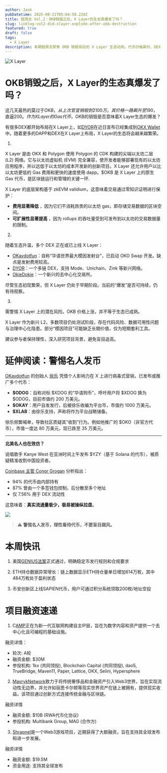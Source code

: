 ```yaml
---
author: Jask
pubDatetime: 2025-08-21T05:04:58.220Z
title: 链周志 Vol.2｜OKB销毁之后，X Layer的生态真爆发了吗？
slug: linklog-vol2-did-xlayer-explode-after-okb-destruction
featured: true
draft: false
tags:
  - X Layer
description: 本期链周志聚焦 OKB 销毁背后的 X Layer 生态动向。代币价格飙升、DEX 集中上线、模因币热潮涌现——这是一场真实的生态爆发，还是一轮短期炒作？我们梳理技术架构、项目布局与潜在风险，还原 X Layer 的真实图景。
---
```

![X Layer](https://web3.okx.com/cdn/assets/imgs/255/D3F619B884604DE0.png?x-oss-process=image/format,webp/ignore-error,1)

# OKB销毁之后，X Layer的生态真爆发了吗？
这几天最热的莫过于$OKB，从上次官宣销毁到2100万，其价格一路飙升至$190，直逼$200。作为X Layer的Gas代币，$OKB的销毁是否意味着X Layer生态的爆发？

有很多DEX都开始布局在X Layer上，如[DYOR](https://x.com/DYORSWAPDEX)在近日宣布已经集成到[OKX Wallet](https://x.com/wallet)中。随着更多的DAPP和DEX在X Layer上布局，X Layer的生态将会越来越繁荣。

1.
X Layer 是由 OKX 和 Polygon 使用 Polygon 的 CDK 构建的尖端以太坊二层 (L2) 网络。它与以太坊虚拟机 (EVM) 完全兼容，使开发者能够部署现有的以太坊应用程序，并以远低于以太坊的成本开发新的创新项目。X Layer 还允许用户以比以太坊更低的 Gas 费用和更快的速度使用 dapp。$OKB 是 X Layer 上的原生 Gas 代币，是区块链运行和管理的关键一环. 

X Layer 的底层架构基于 zkEVM validium，这意味着交易通过零知识证明进行保护：
- **费用显著降低** ，因为它们不消耗昂贵的以太坊 gas，即存储交易数据的区块空间。
- **可扩展性显著提高** ，因为 rollups 的吞吐量受到可发布到以太坊的交易数据量的限制。

2.
随着生态升温，多个 DEX 正在或已上线 X Layer：
- [OKaydotfun](https://okay.fun)：自称“华语世界最大模因发射台”，已启动 OKO Swap 开发。缺点是发射费用较高。
- [DYOR](https://x.com/DYORSWAPDEX)：一个多链 DEX，支持 Mode、Unichain、Zink 等新兴网络。
- [OkieDokie](https://OkieDokie.fun)：一个新兴的去中心化交易所。

尽管生态初现繁荣，但 X Layer 仍处于早期阶段。当前的“爆发”是否可持续，仍有待观察。

3.
需警惕 X Layer 上的潜在风险。OKB 价格上涨，并不等于生态已成熟。

X Layer 作为新兴 L2，多数项目仍处测试阶段，存在代码风险、数据可用性问题与治理中心化隐患。部分“模因项目”可能缺乏长期价值，仅为短期套利工具。

建议参与者保持理性，深入研究项目背景，避免盲目追高。


# 延伸阅读：警惕名人发币

[OKaydotfun](https://okay.fun) 的创始人 [徐乐](https://x.com/bazingahappy) 凭借个人影响力在 X 上进行病毒式营销，已发布或推广多个代币：

- **$ODOG**：自称对标 $XDOG 的“华语狗币”，呼吁用户将 $XDOG 换为 $ODOG，目前市值约 200 万美元。
- **$OKAY**：用户自发发行，后被徐乐收编为平台币，市值约 1000 万美元。
- **$XLAB**：由徐乐支持，声称将作为平台战略储备。

徐乐频繁喊单，导致社区质疑其“收割”行为。例如他推广的 $OKO（非官方代币），市值一度达 80 万美元，现已跌至 35 万美元。

---

**北美名人也在效仿？**

说唱歌手 Kanye West 在亚洲时间上午发布 $YZY（基于 Solana 的代币），被质疑精准收割中国投资者。

[Coinbase 主管 Conor Grogan](https://x.com/jconorgrogan/status/1958353477597299097) 分析指出：
- 94% 的代币由内部持有
- 87% 曾由一个多签钱包控制，后分散至多个地址
- 仅 7.56% 用于 DEX 流动性

这意味着：**真实流通量极少，极易被操纵拉盘**。

![](https://pbs.twimg.com/media/Gy2BDpfbEAAhxnA?format=jpg&name=large)

> ⚠️ **警惕名人发币，理性看待代币，不要盲目跟风。**

# 本周快讯
1. 美国[GENIUS法案](https://x.com/i/web/status/1958036651537764759)正式通过，明确稳定币发行规则和合规要求

2. ETH持仓数据异常增长：链上数据显示ETH持仓量单日增加614万枚，其中484万枚处于盈利状态 

3. 币安创新区上线SAPIEN代币，用户可通过积分系统领取200枚/地址空投

# 项目融资速递
1. C[AMP](https://x.com/campnetworkxyz)正在为新一代互联网构建自主IP层，旨在为数字内容和资产提供一个去中心化且可编程的基础设施。

融资详情：
- 轮次: A轮
- 融资金额: $30M
- 参投机构: 1kx (共同领投), Blockchain Capital (共同领投), dao5, TrueBridge, Maven11, Paper, Lattice, OKX, Selini, Hypersphere

2. [MavrykNetwork](https://x.com/MavrykNetwork)致力于将传统奢侈品和金融资产引入Web3世界，旨在实现流动性无边界，并允许如丽思卡尔顿等现实世界资产在链上被拥有，提供现实收益。该项目通过创新方式连接传统金融与区块链。

融资详情
- 融资金额: $10B (RWA代币化协议)
- 参投机构: Multibank Group, MAG (合作方)

3. [Shrapnel](https://x.com/playSHRAPNEL)是一个Web3游戏项目，近期获得了大额融资，旨在支持其全球发布和进一步发展。

融资详情
- 融资金额: $19.5M
- 资金用途: 支持其全球发布